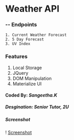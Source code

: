 # Weather API

 ### -- Endpoints
    1. Current Weather Forecast
    2. 5 Day Forecast
    3. UV Index

### Features
1. Local Storage
2. JQuery
3. DOM Manipulation
4. Materialize UI

#### Coded By: *Sangeetha.K*
##### Desgination: Senior Tutor, 2U
##### Screenshot
! [Screenshot](https://github.com/Sanganu/weatherAPI/blob/master/sources/screenshot1.PNG)


